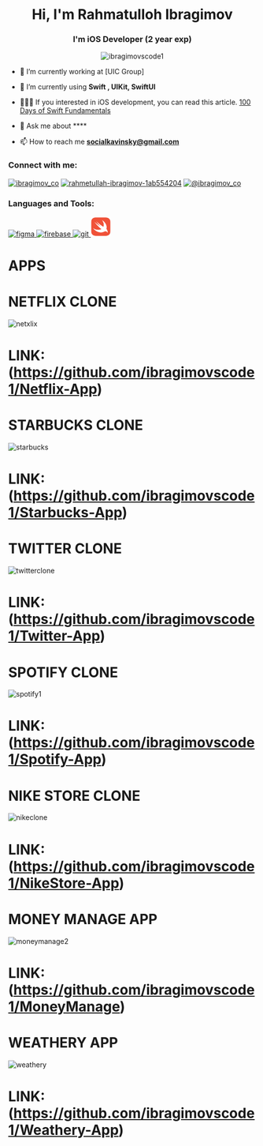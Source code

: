 <h1 align="center">Hi, I'm Rahmatulloh Ibragimov</h1>
<h3 align="center">I'm iOS Developer (2 year exp) </h3>

<p align="center"> <img src="https://komarev.com/ghpvc/?username=ibragimovscode1&label=Profile%20views&color=00a8e0&style=flat" alt="ibragimovscode1" /> </p>

- 🔭 I’m currently working at [UIC Group]

- 🌱 I’m currently using **Swift , UIKit, SwiftUI**

- 👨🏻‍💻 If you interested in iOS development, you can read this article. [100 Days of Swift Fundamentals](https://github.com/ibragimovscode1/100DaysOfSwift)

- 💬 Ask me about ****

- 📫 How to reach me **socialkavinsky@gmail.com**

<h3 align="left">Connect with me:</h3>
<p align="left">
<a href="https://twitter.com/ibragimov_co" target="blank"><img align="center" src="https://raw.githubusercontent.com/rahuldkjain/github-profile-readme-generator/master/src/images/icons/Social/twitter.svg" alt="ibragimov_co" height="30" width="40" /></a>
<a href="https://linkedin.com/in/rahmetullah-ibragimov-1ab554204" target="blank"><img align="center" src="https://raw.githubusercontent.com/rahuldkjain/github-profile-readme-generator/master/src/images/icons/Social/linked-in-alt.svg" alt="rahmetullah-ibragimov-1ab554204" height="30" width="40" /></a>
<a href="https://medium.com/@ibragimov_co" target="blank"><img align="center" src="https://raw.githubusercontent.com/rahuldkjain/github-profile-readme-generator/master/src/images/icons/Social/medium.svg" alt="@ibragimov_co" height="30" width="40" /></a>
</p>

<h3 align="left">Languages and Tools:</h3>
<p align="left"> <a href="https://www.figma.com/" target="_blank" rel="noreferrer"> <img src="https://www.vectorlogo.zone/logos/figma/figma-icon.svg" alt="figma" width="40" height="40"/> </a> <a href="https://firebase.google.com/" target="_blank" rel="noreferrer"> <img src="https://www.vectorlogo.zone/logos/firebase/firebase-icon.svg" alt="firebase" width="40" height="40"/> </a> <a href="https://git-scm.com/" target="_blank" rel="noreferrer"> <img src="https://www.vectorlogo.zone/logos/git-scm/git-scm-icon.svg" alt="git" width="40" height="40"/> </a> <a href="https://developer.apple.com/swift/" target="_blank" rel="noreferrer"> <img src="https://raw.githubusercontent.com/devicons/devicon/master/icons/swift/swift-original.svg" alt="swift" width="40" height="40"/> </a> </p>

# APPS

# NETFLIX CLONE
![netxlix](https://user-images.githubusercontent.com/89012665/179399373-11cd63d9-aaa5-4d76-92cf-7ea91b24ca19.jpg)
# LINK:(https://github.com/ibragimovscode1/Netflix-App)

# STARBUCKS CLONE
![starbucks](https://user-images.githubusercontent.com/89012665/179399501-e786b895-5718-44f2-b493-f3953f7653fc.jpg)
# LINK:(https://github.com/ibragimovscode1/Starbucks-App)

# TWITTER CLONE
![twitterclone](https://user-images.githubusercontent.com/89012665/179399542-eb5d25a3-0afe-4b1f-b6d2-441f684a89a1.jpg)
# LINK:(https://github.com/ibragimovscode1/Twitter-App)

# SPOTIFY CLONE
![spotify1](https://user-images.githubusercontent.com/89012665/179399578-4aaa30b8-c5b5-487e-a9e0-e663a125b275.jpg)
# LINK:(https://github.com/ibragimovscode1/Spotify-App)

# NIKE STORE CLONE
![nikeclone](https://user-images.githubusercontent.com/89012665/179399633-37eed488-7b6f-4ffa-a8b0-29623a631e44.jpg)
# LINK:(https://github.com/ibragimovscode1/NikeStore-App)

# MONEY MANAGE APP
![moneymanage2](https://user-images.githubusercontent.com/89012665/179399696-bf4e3ec9-c81b-463d-8c07-250f2b08b006.jpg)
# LINK:(https://github.com/ibragimovscode1/MoneyManage)

# WEATHERY APP
![weathery](https://user-images.githubusercontent.com/89012665/179399758-84558cd2-8370-41b3-9cad-a71affa898c0.jpg)
# LINK:(https://github.com/ibragimovscode1/Weathery-App)
